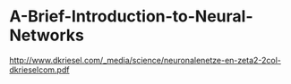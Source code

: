 # A-Brief-Introduction-to-Neural-Networks
http://www.dkriesel.com/_media/science/neuronalenetze-en-zeta2-2col-dkrieselcom.pdf

